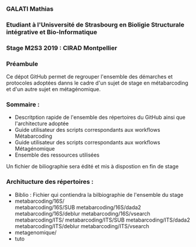 ### GALATI Mathias 
### Etudiant à l'Unisversité de Strasbourg en Bioligie Structurale intégrative et Bio-Informatique
### Stage M2S3 2019 : CIRAD Montpellier

### Préambule
Ce dépot GitHub permet de regrouper l'ensemble des démarches et protocoles adoptées danns le cadre d'un sujet de stage en métabarcoding et d'un autre sujet en métagénomique.

### Sommaire :
- Descritption rapide de l'ensemble des répertoires du GitHub ainsi que l'architecture adoptée
- Guide utilisateur des scripts correspondants aux workflows Métabarcoding
- Guide utilisateur des scripts correspondants aux workflows Métagénomique
- Ensemble des ressources utilisées

Un fichier de biliographie sera édité et mis à dispostion en fin de stage

### Architucture des répertoires :
- Biblio : Fichier qui contiendra la bilbiographie de l'ensemble du stage
- metabarcoding/16S/            
  metabarcoding/16S/SUB
  metabarcoding/16S/dada2
  metabarcoding/16S/deblur
  metabarcoding/16S/vsearch
  metabarcoding/ITS/
  metabarcoding/ITS/SUB
  metabarcoding/ITS/dada2
  metabarcoding/ITS/deblur
  metabarcoding/ITS/vsearch
- metagenomique/ 
- tuto
                    
